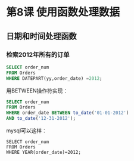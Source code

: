 # 第8课 使用函数处理数据
## 日期和时间处理函数
### 检索2012年所有的订单
```sql
SELECT order_num
FROM Orders
WHERE DATEPART(yy,order_date) =2012;
```

用BETWEEN操作符实现：
```sql
SELECT order_num
FROM Orders
WHERE order_date BETWEEN to_date('01-01-2012')
AND to_date('12-31-2012');
```

mysql可以这样：
```mysql
SELECT order_num
FROM Orders
WHERE YEAR(order_date)=2012;
```